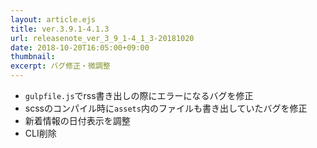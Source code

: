 ```yaml
---
layout: article.ejs
title: ver.3.9.1-4.1.3
url: releasenote_ver_3_9_1-4_1_3-20181020
date: 2018-10-20T16:05:00+09:00
thumbnail: 
excerpt: バグ修正・微調整
---
```


- `gulpfile.js`でrss書き出しの際にエラーになるバグを修正
- scssのコンパイル時に`assets`内のファイルも書き出していたバグを修正
- 新着情報の日付表示を調整
- CLI削除